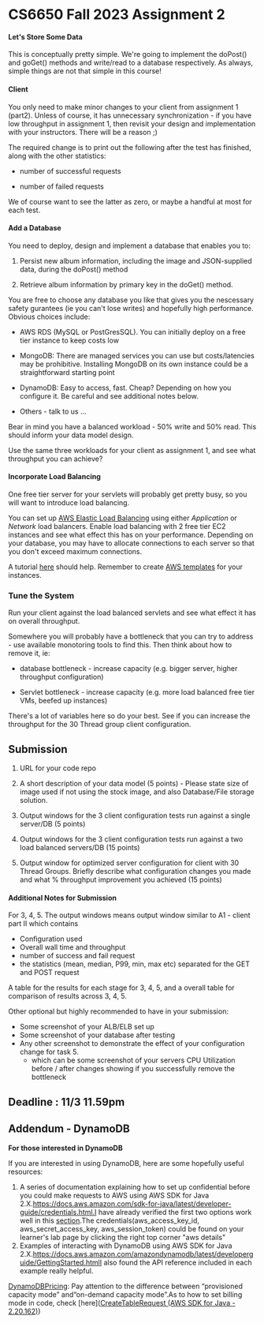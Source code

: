 # CS6650 Fall 2023 Assignment 2

#### Let's Store Some Data

This is conceptually pretty simple. We're going to implement the doPost() and goGet() methods  and write/read to a database respectively. As always, simple things are not that simple in this course!

#### Client

You only need to make minor changes to your client from assignment 1 (part2). Unless of course, it has unnecessary synchronization - if you have low throughput in assignment 1, then revisit your design and implementation with your instructors. There will be a reason ;)

The required change is to print out the following after the test has finished, along with the other statistics:

- number of successful requests

- number of failed requests

We of course want to see the latter as zero, or maybe a handful at most for each test.

#### Add a Database

You need to deploy, design and implement a database that enables you to:

1. Persist new album information, including the image and JSON-supplied data, during the doPost() method

2. Retrieve album information by primary key in the doGet() method.

You are free to choose any database you like that gives you the nescessary safety gurantees (ie you can't lose writes) and hopefully high performance. Obvious choices include:

- AWS RDS (MySQL or PostGresSQL). You can initially deploy on a free tier instance to keep costs low

- MongoDB: There are managed services you can use but costs/latencies may be prohibitive. Installing MongoDB on its own instance could be a straightforward starting point

- DynamoDB: Easy to access, fast. Cheap? Depending on how you configure it. Be careful and see additional notes below.

- Others - talk to us ...

Bear in mind you have a balanced workload - 50% write and 50% read. This should inform your data model design.

Use the same three workloads for your client as assignment 1, and see what throughput you can achieve?

#### Incorporate Load Balancing

One free tier server for your servlets will probably get pretty busy, so you will want to introduce load balancing.

You can set up [AWS Elastic Load Balancing](https://aws.amazon.com/elasticloadbalancing/features/?nc=sn&loc=2) using either _Application_ or _Network_ load balancers. Enable load balancing with 2 free tier EC2 instances and see what effect this has on your performance. Depending on your database, you may have to allocate connections to each server so that you don't exceed maximum connections.

A tutorial [here](https://docs.aws.amazon.com/elasticloadbalancing/latest/application/application-load-balancer-getting-started.html) should help. Remember to create [AWS templates](https://docs.aws.amazon.com/autoscaling/ec2/userguide/create-launch-template.html) for your instances.

### Tune the System

Run your client against the load balanced servlets and see what effect it has on overall throughput. 

Somewhere you will probably have a bottleneck that you can try to address - use available monotoring tools to find this. Then think about how to remove it, ie:

- database bottleneck - increase capacity (e.g. bigger server, higher throughput configuration)

- Servlet bottleneck - increase capacity (e.g. more load balanced free tier VMs, beefed up instances)

There's a lot of variables here so do your best. See if you can increase the throughput for the 30 Thread group client configuration.

## Submission

1. URL for your code repo

2. A short description of your data model (5 points) - Please state size of image used if not using the stock image, and also Database/File storage solution. 

3. Output windows for the 3 client configuration tests run against a single server/DB (5 points)

4. Output windows for the 3 client configuration tests run against a two load balanced servers/DB (15 points)

5. Output window for optimized server configuration for client with 30 Thread Groups. Briefly describe what configuration changes you made and what % throughput improvement you achieved (15 points)

#### Additional Notes for Submission ####
For 3, 4, 5. The output windows means output window similar to A1 - client part II which contains
- Configuration used
- Overall wall time and throughput
- number of success and fail request
- the statistics (mean, median, P99, min, max etc) separated for the GET and POST request

A table for the results for each stage for 3, 4, 5, and a overall table for comparison of results across 3, 4, 5. 

Other optional but highly recommended to have in your submission:
- Some screenshot of your ALB/ELB set up
- Some screenshot of your database after testing
- Any other screenshot to demonstrate the effect of your configuration change for task 5.
  - which can be some screenshot of your servers CPU Utilization before / after changes showing if you successfully remove the bottleneck

## Deadline : 11/3 11.59pm

## Addendum - DynamoDB

**For those interested in DynamoDB**

If you are interested in using DynamoDB, here are some hopefully useful resources:

1. A series of documentation explaining how to set up confidential before you could make requests to AWS using AWS SDK for Java 2.X.https://docs.aws.amazon.com/sdk-for-java/latest/developer-guide/credentials.html.I have already verified the first two options work well in this [section](https://nam12.safelinks.protection.outlook.com/?url=https%3A%2F%2Fdocs.aws.amazon.com%2Fsdk-for-java%2Flatest%2Fdeveloper-guide%2Fcredentials-chain.html&data=05%7C01%7Ci.gorton%40northeastern.edu%7Cefdb3826568247aa065008db28ec6227%7Ca8eec281aaa34daeac9b9a398b9215e7%7C0%7C0%7C638148767954694150%7CUnknown%7CTWFpbGZsb3d8eyJWIjoiMC4wLjAwMDAiLCJQIjoiV2luMzIiLCJBTiI6Ik1haWwiLCJXVCI6Mn0%3D%7C3000%7C%7C%7C&sdata=Ul2Fq9eVxt0UogRJ26m%2BbbnrLU8sN9r6LruwHR%2Flny0%3D&reserved=0).The credentials(aws_access_key_id, aws_secret_access_key, aws_session_token) could be found on your learner's lab page by clicking the right top corner "aws details"
2. Examples of interacting with DynamoDB using AWS SDK for Java 2.X.https://docs.aws.amazon.com/amazondynamodb/latest/developerguide/GettingStarted.htmlI also found the API reference included in each example really helpful.

[DynamoDBPricing](https://aws.amazon.com/dynamodb/pricing): Pay attention to the difference between “provisioned capacity mode” and“on-demand capacity mode”.As to how to set billing mode in code, check [here]([CreateTableRequest (AWS SDK for Java - 2.20.162)](https://sdk.amazonaws.com/java/api/latest/software/amazon/awssdk/services/dynamodb/model/CreateTableRequest.html#billingMode()Version:1.0StartHTML:0000000105EndHTML:0000042057StartFragment:0000039335EndFragment:0000042017<style></style>))



